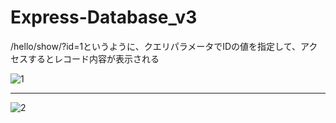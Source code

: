# Express-Database_v3

/hello/show/?id=1というように、クエリパラメータでIDの値を指定して、アクセスするとレコード内容が表示される

![1](https://user-images.githubusercontent.com/28942665/34536686-4ab7bf3c-f109-11e7-8db1-60e43a50d56a.JPG)

***

![2](https://user-images.githubusercontent.com/28942665/34536767-90baf2d8-f109-11e7-8f5a-f6accffe1e1b.JPG)
